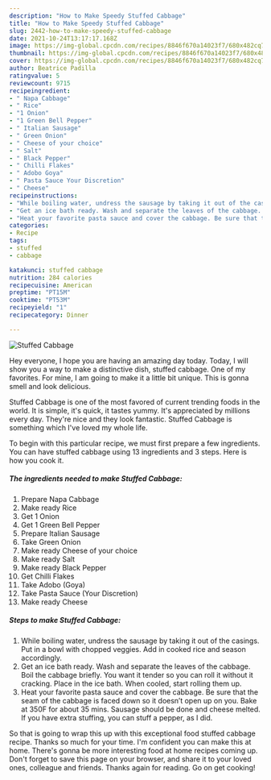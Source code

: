 ```yaml
---
description: "How to Make Speedy Stuffed Cabbage"
title: "How to Make Speedy Stuffed Cabbage"
slug: 2442-how-to-make-speedy-stuffed-cabbage
date: 2021-10-24T13:17:17.168Z
image: https://img-global.cpcdn.com/recipes/8846f670a14023f7/680x482cq70/stuffed-cabbage-recipe-main-photo.jpg
thumbnail: https://img-global.cpcdn.com/recipes/8846f670a14023f7/680x482cq70/stuffed-cabbage-recipe-main-photo.jpg
cover: https://img-global.cpcdn.com/recipes/8846f670a14023f7/680x482cq70/stuffed-cabbage-recipe-main-photo.jpg
author: Beatrice Padilla
ratingvalue: 5
reviewcount: 9715
recipeingredient:
- " Napa Cabbage"
- " Rice"
- "1 Onion"
- "1 Green Bell Pepper"
- " Italian Sausage"
- " Green Onion"
- " Cheese of your choice"
- " Salt"
- " Black Pepper"
- " Chilli Flakes"
- " Adobo Goya"
- " Pasta Sauce Your Discretion"
- " Cheese"
recipeinstructions:
- "While boiling water, undress the sausage by taking it out of the casings. Put in a bowl with chopped veggies. Add in cooked rice and season accordingly."
- "Get an ice bath ready. Wash and separate the leaves of the cabbage. Boil the cabbage briefly. You want it tender so you can roll it without it cracking. Place in the ice bath. When cooled, start rolling them up."
- "Heat your favorite pasta sauce and cover the cabbage. Be sure that the seam of the cabbage is faced down so it doesn’t open up on you. Bake at 350F for about 35 mins. Sausage should be done and cheese melted. If you have extra stuffing, you can stuff a pepper, as I did."
categories:
- Recipe
tags:
- stuffed
- cabbage

katakunci: stuffed cabbage 
nutrition: 284 calories
recipecuisine: American
preptime: "PT15M"
cooktime: "PT53M"
recipeyield: "1"
recipecategory: Dinner

---
```



![Stuffed Cabbage](https://img-global.cpcdn.com/recipes/8846f670a14023f7/680x482cq70/stuffed-cabbage-recipe-main-photo.jpg)

Hey everyone, I hope you are having an amazing day today. Today, I will show you a way to make a distinctive dish, stuffed cabbage. One of my favorites. For mine, I am going to make it a little bit unique. This is gonna smell and look delicious.

Stuffed Cabbage is one of the most favored of current trending foods in the world. It is simple, it's quick, it tastes yummy. It's appreciated by millions every day. They're nice and they look fantastic. Stuffed Cabbage is something which I've loved my whole life.




To begin with this particular recipe, we must first prepare a few ingredients. You can have stuffed cabbage using 13 ingredients and 3 steps. Here is how you cook it.

<!--inarticleads1-->

##### The ingredients needed to make Stuffed Cabbage:

1. Prepare  Napa Cabbage
1. Make ready  Rice
1. Get 1 Onion
1. Get 1 Green Bell Pepper
1. Prepare  Italian Sausage
1. Take  Green Onion
1. Make ready  Cheese of your choice
1. Make ready  Salt
1. Make ready  Black Pepper
1. Get  Chilli Flakes
1. Take  Adobo (Goya)
1. Take  Pasta Sauce (Your Discretion)
1. Make ready  Cheese




<!--inarticleads2-->

##### Steps to make Stuffed Cabbage:

1. While boiling water, undress the sausage by taking it out of the casings. Put in a bowl with chopped veggies. Add in cooked rice and season accordingly.
1. Get an ice bath ready. Wash and separate the leaves of the cabbage. Boil the cabbage briefly. You want it tender so you can roll it without it cracking. Place in the ice bath. When cooled, start rolling them up.
1. Heat your favorite pasta sauce and cover the cabbage. Be sure that the seam of the cabbage is faced down so it doesn’t open up on you. Bake at 350F for about 35 mins. Sausage should be done and cheese melted. If you have extra stuffing, you can stuff a pepper, as I did.




So that is going to wrap this up with this exceptional food stuffed cabbage recipe. Thanks so much for your time. I'm confident you can make this at home. There's gonna be more interesting food at home recipes coming up. Don't forget to save this page on your browser, and share it to your loved ones, colleague and friends. Thanks again for reading. Go on get cooking!
